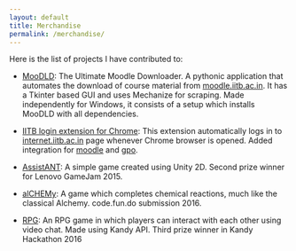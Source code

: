 ```yaml
---
layout: default
title: Merchandise
permalink: /merchandise/
---
```


Here is the list of projects I have contributed to:

* [MooDLD][MooDLD]: The Ultimate Moodle Downloader. A pythonic application that automates the download of course material from [moodle.iitb.ac.in](moodle.iitb.ac.in). It has a Tkinter based GUI and uses Mechanize for scraping. Made independently for Windows, it consists of a setup which installs MooDLD with all dependencies.

* [IITB login extension for Chrome][IITB-login-extension-Chrome]: This extension automatically logs in to [internet.iitb.ac.in](internet.iitb.ac.in) page whenever Chrome browser is opened. Added integration for [moodle](moodle.iitb.ac.in) and [gpo](gpo.iitb.ac.in).

* [AssistANT][AssistANT]: A simple game created using Unity 2D. Second prize winner for Lenovo GameJam 2015.

* [alCHEMy][alCHEMy]: A game which completes chemical reactions, much like the classical Alchemy. code.fun.do submission 2016.

* [RPG][RPG]: An RPG game in which players can interact with each other using video chat. Made using Kandy API. Third prize winner in Kandy Hackathon 2016




[MooDLD]: https://github.com/nihal111/MooDLD
[IITB-login-extension-Chrome]: https://github.com/nihal111/IITB-login-extension-Chrome
[AssistANT]: https://drive.google.com/folderview?id=0B3HM64I0M4DmR3cyX3hBWnVoSXM&usp=sharing
[RPG]: https://github.com/nihal111/RPG
[alCHEMy]: https://github.com/nihal111/alCHEMy